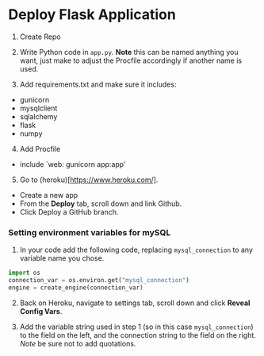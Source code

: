 # Deploy Flask Application

1. Create Repo

2. Write Python code in `app.py`. **Note** this can be named anything you want, just make to adjust the Procfile accordingly if another name is used.

3. Add requirements.txt and make sure it includes:

  * gunicorn
  * mysqlclient
  * sqlalchemy
  * flask
  * numpy

4. Add Procfile

  * include `web: gunicorn app:app'

5. Go to (heroku)[https://www.heroku.com/].

  * Create a new app
  * From the **Deploy** tab, scroll down and link Github.
  * Click Deploy a GitHub branch.

### Setting environment variables for mySQL

1. In your code add the following code, replacing `mysql_connection` to any variable name you chose.

```python
import os
connection_var = os.environ.get("mysql_connection")
engine = create_engine(connection_var)
```
2. Back on Heroku, navigate to settings tab, scroll down and click **Reveal Config Vars**.

3. Add the variable string used in step 1 (so in this case `mysql_connection`) to the field on the left, and the connection string to the field on the right. *Note* be sure not to add quotations.

